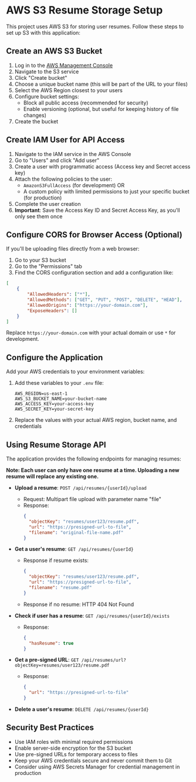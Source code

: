 # AWS S3 Resume Storage Setup

This project uses AWS S3 for storing user resumes. Follow these steps to set up S3 with this application:

## Create an AWS S3 Bucket

1. Log in to the [AWS Management Console](https://aws.amazon.com/console/)
2. Navigate to the S3 service
3. Click "Create bucket"
4. Choose a unique bucket name (this will be part of the URL to your files)
5. Select the AWS Region closest to your users
6. Configure bucket settings:
   - Block all public access (recommended for security)
   - Enable versioning (optional, but useful for keeping history of file changes)
7. Create the bucket

## Create IAM User for API Access

1. Navigate to the IAM service in the AWS Console
2. Go to "Users" and click "Add user"
3. Create a user with programmatic access (Access key and Secret access key)
4. Attach the following policies to the user:
   - `AmazonS3FullAccess` (for development) OR
   - A custom policy with limited permissions to just your specific bucket (for production)
5. Complete the user creation
6. **Important**: Save the Access Key ID and Secret Access Key, as you'll only see them once

## Configure CORS for Browser Access (Optional)

If you'll be uploading files directly from a web browser:

1. Go to your S3 bucket
2. Go to the "Permissions" tab
3. Find the CORS configuration section and add a configuration like:

```json
[
    {
        "AllowedHeaders": ["*"],
        "AllowedMethods": ["GET", "PUT", "POST", "DELETE", "HEAD"],
        "AllowedOrigins": ["https://your-domain.com"],
        "ExposeHeaders": []
    }
]
```

Replace `https://your-domain.com` with your actual domain or use `*` for development.

## Configure the Application

Add your AWS credentials to your environment variables:

1. Add these variables to your `.env` file:
   ```
   AWS_REGION=us-east-1
   AWS_S3_BUCKET_NAME=your-bucket-name
   AWS_ACCESS_KEY=your-access-key
   AWS_SECRET_KEY=your-secret-key
   ```

2. Replace the values with your actual AWS region, bucket name, and credentials

## Using Resume Storage API

The application provides the following endpoints for managing resumes:

**Note: Each user can only have one resume at a time. Uploading a new resume will replace any existing one.**

- **Upload a resume**: `POST /api/resumes/{userId}/upload`
  - Request: Multipart file upload with parameter name "file"
  - Response: 
    ```json
    {
      "objectKey": "resumes/user123/resume.pdf",
      "url": "https://presigned-url-to-file",
      "filename": "original-file-name.pdf"
    }
    ```

- **Get a user's resume**: `GET /api/resumes/{userId}`
  - Response if resume exists:
    ```json
    {
      "objectKey": "resumes/user123/resume.pdf",
      "url": "https://presigned-url-to-file",
      "filename": "resume.pdf"
    }
    ```
  - Response if no resume: HTTP 404 Not Found

- **Check if user has a resume**: `GET /api/resumes/{userId}/exists`
  - Response:
    ```json
    {
      "hasResume": true
    }
    ```

- **Get a pre-signed URL**: `GET /api/resumes/url?objectKey=resumes/user123/resume.pdf`
  - Response:
    ```json
    {
      "url": "https://presigned-url-to-file"
    }
    ```

- **Delete a user's resume**: `DELETE /api/resumes/{userId}`

## Security Best Practices

- Use IAM roles with minimal required permissions
- Enable server-side encryption for the S3 bucket
- Use pre-signed URLs for temporary access to files
- Keep your AWS credentials secure and never commit them to Git
- Consider using AWS Secrets Manager for credential management in production 